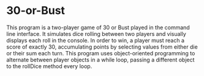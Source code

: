 # 30-or-Bust
This program is a two-player game of 30 or Bust played in the command line interface.
It simulates dice rolling between two players and visually displays each roll in the console.
In order to win, a player must reach a score of exactly 30,
accumulating points by selecting values from either die or their sum each turn.
This program uses object-oriented programming to alternate between player objects in a while loop,
passing a different object to the rollDice method every loop.
